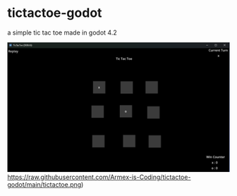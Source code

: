 # tictactoe-godot
a simple tic tac toe made in godot 4.2

![Game Preview Image](https://raw.githubusercontent.com/Armex-is-Coding/tictactoe-godot/main/tictactoe.png)https://raw.githubusercontent.com/Armex-is-Coding/tictactoe-godot/main/tictactoe.png)
